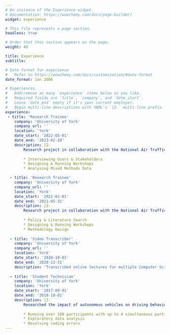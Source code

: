 ```yaml
---
# An instance of the Experience widget.
# Documentation: https://wowchemy.com/docs/page-builder/
widget: experience

# This file represents a page section.
headless: true

# Order that this section appears on the page.
weight: 40

title: Experience
subtitle:

# Date format for experience
#   Refer to https://wowchemy.com/docs/customization/#date-format
date_format: Jan 2006

# Experiences.
#   Add/remove as many `experience` items below as you like.
#   Required fields are `title`, `company`, and `date_start`.
#   Leave `date_end` empty if it's your current employer.
#   Begin multi-line descriptions with YAML's `|2-` multi-line prefix.
experience:
 - title: 'Research Trainee'
    company: 'University of York'
    company_url: ''
    location: 'York'
    date_start: '2022-05-01'
    date_end: '2023-02-28'
    description: |2-
        Research project in collaboration with the National Air Traffic Service (NATS) on how to use Wizard of Oz techniques to prototype automated decision-making tools in Air Traffic Control. Responsibilities include:
    
        * Interviewing Users & Stakeholders
        * Designing & Running Workshops
        * Analysing Mixed Methods Data

  - title: 'Research Trainee'
    company: 'University of York'
    company_url: ''
    location: 'York'
    date_start: '2021-01-01'
    date_end: '2021-05-31'
    description: |2-
        Research project in collaboration with the National Air Traffic Service (NATS) on how to safely introduce automated decision-making tools to Air Traffic Control. Responsibilities include:
    
        * Policy & Literature Search
        * Designing & Running Workshops
        * Methodology Design
        
  - title: 'Video Transcriber'
    company: 'University of York'
    company_url: ''
    location: 'York'
    date_start: '2020-10-01'
    date_end: '2020-12-31'
    description: 'Transcribed online lectures for multiple Computer Science modules.'
    
  - title: 'Student Technician'
    company: 'University of York'
    location: 'York'
    date_start: '2017-09-01'
    date_end: '2018-10-01'
    description: |2-
        Researched the impact of autonomous vehicles on driving behaviour, using Virtual Reality (VR) techonology. Responsibilities included:
        
        * Running over 100 participants with up to 4 simultaneous participants
        * Exploratory data analysis
        * Resolving coding errors
---
```

